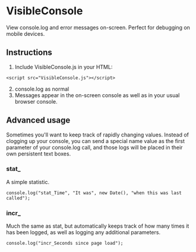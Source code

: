 # VisibleConsole
View console.log and error messages on-screen. Perfect for debugging on mobile devices.

## Instructions

1. Include VisibleConsole.js in your HTML:
```
<script src="VisibleConsole.js"></script>
```
2. console.log as normal
3. Messages appear in the on-screen console as well as in your usual browser console.

## Advanced usage

Sometimes you'll want to keep track of rapidly changing values. Instead of clogging up your console, you can send a special name value as the first parameter of your console.log call, and those logs will be placed in their own persistent text boxes.

### stat_

A simple statistic.
```
console.log("stat_Time", "It was", new Date(), "when this was last called");
```

### incr_

Much the same as stat, but automatically keeps track of how many times it has been logged, as well as logging any additional parameters.
```
console.log("incr_Seconds since page load");
```

